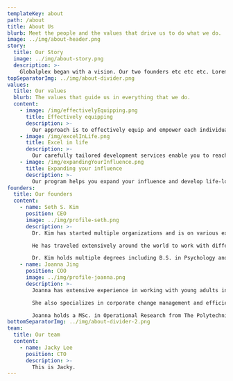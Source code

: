 ```yaml
---
templateKey: about
path: /about
title: About Us
blurb: Meet the people and the values that drive us to do what we do.
image: ../img/about-header.png
story:
  title: Our Story
  image: ../img/about-story.png
  description: >-
    Globalplex began with a vision. Our two founders etc etc etc. Lorem ipsum dolor sit amet, consectetur adipiscing elit. Maecenas eu porttitor turpis. Quisque eget lectus metus. In tempus tempus augue, id feugiat neque sodales et. Aliquam vitae mauris non lectus lobortis venenatis. Donec sed arcu placerat, vulputate orci a, tempor metus. Praesent aliquet porta ligula, a porta nisl placerat eget. Quisque placerat imperdiet est vitae facilisis.
topSeparatorImg: ../img/about-divider.png
values:
  title: Our values
  blurb: The values that guide us in everything that we do.
  content:
    - image: /img/effectivelyEquipping.png
      title: Effectively equipping
      description: >-
        Our approach is to effectively equip and empower each individual through personal coaching, consistent consultation, and goal-setting accountability
    - image: /img/excelInLife.png
      title: Excel in life
      description: >-
        Our carefully tailored development services enable you to reach your full potential and help you achieve greater performance and results
    - image: /img/expandingYourInfluence.png
      title: Expanding your influence
      description: >-
        Our program helps you expand your influence and develop life-long impact within your organization
founders:
  title: Our founders
  content:
    - name: Seth S. Kim
      position: CEO
      image: ../img/profile-seth.png
      description: >-
        Dr. Kim has started multiple organizations and is on various executive boards and has key leadership roles in helping to lead, guide, and expand the organizational influence and impact. He is a motivational speaker, leadership educator, a people developer and equipper, and organizational entrepreneur who loves to help people engineer a vision for their lives to make an impact in their sphere of influence.

        He has traveled extensively around the world to work with different organizations to train and equip people to live life with purpose, destiny, and influence. His 28+ years of experience in working with people and conducting training programs for organizations extends to over 30 nations.

        Dr. Kim holds multiple degrees including B.S. in Psychology and Sociology, M.A., and D.Min
    - name: Joanna Jing
      position: COO
      image: ../img/profile-joanna.png
      description: >-
        Joanna has extensive experience in working with young adults in areas of character development, leadership training and professionalism. She has mentored hundreds of university students and young adults over the past six years.

        She also specializes in corporate change management and efficiency transformation, with experience spanning across corporates such as EY, Citibank, and MetLife.

        Joanna holds a MSc. in Operational Research from The Polytechnic University of Hong Kong, and B.S. degrees in Financial Mathematics as well as Economics from the University of Michigan.
bottomSeparatorImg: ../img/about-divider-2.png
team:
  title: Our team
  content:
    - name: Jacky Lee
      position: CTO
      description: >-
        This is Jacky.
---
```


